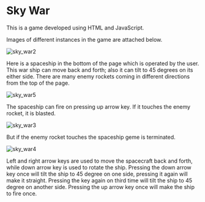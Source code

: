 # Sky War

This is a game developed using HTML and JavaScript. 

Images of different instances in the game are attached below.

![sky_war2](https://user-images.githubusercontent.com/58632626/152146342-ee4e5df5-b532-4b2f-a9e3-1746d0e09bfe.png)

Here is a spaceship in the bottom of the page which is operated by the user. This war ship can move back and forth; also it can tilt to 45 degrees on its either side. There are many enemy rockets coming in different directions from the top of the page.

![sky_war5](https://user-images.githubusercontent.com/58632626/152146361-0090bc09-7d4c-4ed6-b62f-80e478c30428.png)

The spaceship can fire on pressing up arrow key. If it touches the enemy rocket, it is blasted.

![sky_war3](https://user-images.githubusercontent.com/58632626/152146378-3d6ceb71-8806-44a8-b786-e55f78e42b32.png)

But if the enemy rocket touches the spaceship geme is terminated.

![sky_war4](https://user-images.githubusercontent.com/58632626/152146395-c4e9fcea-596e-4881-adba-05e7a22f8213.png)

Left and right arrow keys are used to move the spacecraft back and forth, while down arrow key is used to rotate the ship. Pressing the down arrow key once will tilt the ship to 45 degree on one side, pressing it again will make it straight. Pressing the key again on third time will tilt the ship to 45 degree on another side. Pressing the up arrow key once will make the ship to fire once.
